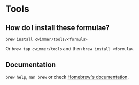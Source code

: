 # Tools

## How do I install these formulae?

`brew install cwimmer/tools/<formula>`

Or `brew tap cwimmer/tools` and then `brew install <formula>`.

## Documentation

`brew help`, `man brew` or check [Homebrew's documentation](https://docs.brew.sh).
